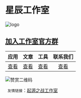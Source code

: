 # 星辰工作室
![logo](https://xhfs2.oss-cn-hangzhou.aliyuncs.com/CA102001/089c3199777849e4bd5d522a5e93ea70.png "logo")
## [加入工作室官方群](https://jq.qq.com/?_wv=1027&k=5Ry3PcO)
| **应用** | **文章** | **工具** | **联系我们** |
|:----------:|:----------:|:----------:|:----------:|
| [查看](about:blank) | [查看](about:blank) | [查看](about:blank) | [查看](about:blank) |

![赞赏二维码](about:blank "zanshang")

 ` 友情链接`：[起源之战工作室](http://www.qyzz.ml)

